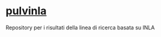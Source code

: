 # [pulvinla]( https://progettopulvirus.github.io/pulvinla/)

Repository per i risultati della linea di ricerca basata su INLA

